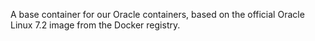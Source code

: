 A base container for our Oracle containers, based on the official Oracle Linux 7.2 image from the Docker registry.


